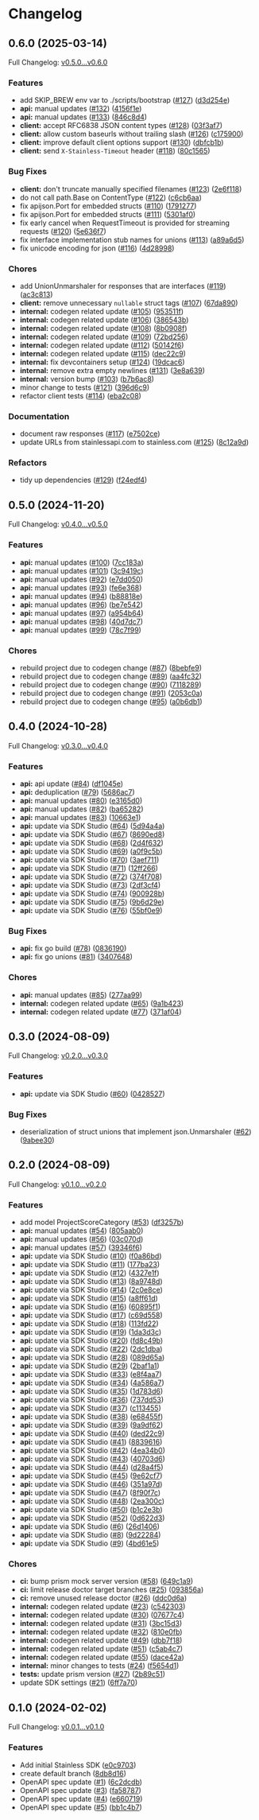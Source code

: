 # Changelog

## 0.6.0 (2025-03-14)

Full Changelog: [v0.5.0...v0.6.0](https://github.com/braintrustdata/braintrust-go/compare/v0.5.0...v0.6.0)

### Features

* add SKIP_BREW env var to ./scripts/bootstrap ([#127](https://github.com/braintrustdata/braintrust-go/issues/127)) ([d3d254e](https://github.com/braintrustdata/braintrust-go/commit/d3d254e3a205a4e08e650369635ab27047f6e505))
* **api:** manual updates ([#132](https://github.com/braintrustdata/braintrust-go/issues/132)) ([4156f1e](https://github.com/braintrustdata/braintrust-go/commit/4156f1eef8e761006513811a83468ad613edec6a))
* **api:** manual updates ([#133](https://github.com/braintrustdata/braintrust-go/issues/133)) ([846c8d4](https://github.com/braintrustdata/braintrust-go/commit/846c8d4069448d271c25ca8adbc610dc9cfb8ae4))
* **client:** accept RFC6838 JSON content types ([#128](https://github.com/braintrustdata/braintrust-go/issues/128)) ([03f3af7](https://github.com/braintrustdata/braintrust-go/commit/03f3af7eb119976bc20156e21af89c7a9f5eade6))
* **client:** allow custom baseurls without trailing slash ([#126](https://github.com/braintrustdata/braintrust-go/issues/126)) ([c175900](https://github.com/braintrustdata/braintrust-go/commit/c1759002dd0f06526907d198a10682dfe1508b04))
* **client:** improve default client options support ([#130](https://github.com/braintrustdata/braintrust-go/issues/130)) ([dbfcb1b](https://github.com/braintrustdata/braintrust-go/commit/dbfcb1b4ecccd9e6d20989ab51136259e219864d))
* **client:** send `X-Stainless-Timeout` header ([#118](https://github.com/braintrustdata/braintrust-go/issues/118)) ([80c1565](https://github.com/braintrustdata/braintrust-go/commit/80c156562081332a1c4a81310a84432beccd3ece))


### Bug Fixes

* **client:** don't truncate manually specified filenames ([#123](https://github.com/braintrustdata/braintrust-go/issues/123)) ([2e6f118](https://github.com/braintrustdata/braintrust-go/commit/2e6f1181beac39df27f9ddd3836613005e51b153))
* do not call path.Base on ContentType ([#122](https://github.com/braintrustdata/braintrust-go/issues/122)) ([c6cb6aa](https://github.com/braintrustdata/braintrust-go/commit/c6cb6aa7f982fd8cda9f60e4dd86f930575aef9f))
* fix apijson.Port for embedded structs ([#110](https://github.com/braintrustdata/braintrust-go/issues/110)) ([1791277](https://github.com/braintrustdata/braintrust-go/commit/1791277c48cd4d8eec13a962578405ad2668beca))
* fix apijson.Port for embedded structs ([#111](https://github.com/braintrustdata/braintrust-go/issues/111)) ([5301af0](https://github.com/braintrustdata/braintrust-go/commit/5301af03c238757d67d35dfed6eaf9b6da04e92e))
* fix early cancel when RequestTimeout is provided for streaming requests ([#120](https://github.com/braintrustdata/braintrust-go/issues/120)) ([5e636f7](https://github.com/braintrustdata/braintrust-go/commit/5e636f7952aec436910460a9a0deef6538e3a9fd))
* fix interface implementation stub names for unions ([#113](https://github.com/braintrustdata/braintrust-go/issues/113)) ([a89a6d5](https://github.com/braintrustdata/braintrust-go/commit/a89a6d50a799e54464b30fe6d31ba3920102c5e8))
* fix unicode encoding for json ([#116](https://github.com/braintrustdata/braintrust-go/issues/116)) ([4d28998](https://github.com/braintrustdata/braintrust-go/commit/4d2899885b9aea04b0d8255a9496e8c258ab02a9))


### Chores

* add UnionUnmarshaler for responses that are interfaces ([#119](https://github.com/braintrustdata/braintrust-go/issues/119)) ([ac3c813](https://github.com/braintrustdata/braintrust-go/commit/ac3c8132b8392a91e044cdfa01e78749487a0335))
* **client:** remove unnecessary `nullable` struct tags ([#107](https://github.com/braintrustdata/braintrust-go/issues/107)) ([67da890](https://github.com/braintrustdata/braintrust-go/commit/67da89065e7b4afda857129e6c6903402bb930de))
* **internal:** codegen related update ([#105](https://github.com/braintrustdata/braintrust-go/issues/105)) ([953511f](https://github.com/braintrustdata/braintrust-go/commit/953511f3de68a0829dae360a3f8044b80b1a08fe))
* **internal:** codegen related update ([#106](https://github.com/braintrustdata/braintrust-go/issues/106)) ([386543b](https://github.com/braintrustdata/braintrust-go/commit/386543bd410409b5654cf216d632a4371eb854f2))
* **internal:** codegen related update ([#108](https://github.com/braintrustdata/braintrust-go/issues/108)) ([8b0908f](https://github.com/braintrustdata/braintrust-go/commit/8b0908fa059ee934bdb7f22bd9c9d6f28baacfbf))
* **internal:** codegen related update ([#109](https://github.com/braintrustdata/braintrust-go/issues/109)) ([72bd256](https://github.com/braintrustdata/braintrust-go/commit/72bd25617efca17a6d62ac3678414c52989f3ebc))
* **internal:** codegen related update ([#112](https://github.com/braintrustdata/braintrust-go/issues/112)) ([50142f6](https://github.com/braintrustdata/braintrust-go/commit/50142f61a74e4f245b4c28d84b589e47c88887e1))
* **internal:** codegen related update ([#115](https://github.com/braintrustdata/braintrust-go/issues/115)) ([dec22c9](https://github.com/braintrustdata/braintrust-go/commit/dec22c9b9e21ed3d799d9c45f6f40ef9381fee28))
* **internal:** fix devcontainers setup ([#124](https://github.com/braintrustdata/braintrust-go/issues/124)) ([19dcac6](https://github.com/braintrustdata/braintrust-go/commit/19dcac62f53372200925b74fd97e3b2b63d90bbd))
* **internal:** remove extra empty newlines ([#131](https://github.com/braintrustdata/braintrust-go/issues/131)) ([3e8a639](https://github.com/braintrustdata/braintrust-go/commit/3e8a639ea5d703e71c023d44c1f64033e9b592c6))
* **internal:** version bump ([#103](https://github.com/braintrustdata/braintrust-go/issues/103)) ([b7b6ac8](https://github.com/braintrustdata/braintrust-go/commit/b7b6ac85800f427e9095ae80203bcb392b36a442))
* minor change to tests ([#121](https://github.com/braintrustdata/braintrust-go/issues/121)) ([396d6c9](https://github.com/braintrustdata/braintrust-go/commit/396d6c9ef39c5916044da3fcaf663fd36d4371d9))
* refactor client tests ([#114](https://github.com/braintrustdata/braintrust-go/issues/114)) ([eba2c08](https://github.com/braintrustdata/braintrust-go/commit/eba2c08ed874f6cc061d945f48fd08d259f35a95))


### Documentation

* document raw responses ([#117](https://github.com/braintrustdata/braintrust-go/issues/117)) ([e7502ce](https://github.com/braintrustdata/braintrust-go/commit/e7502ce0ab2348c3cbf84145c062285a3b026b29))
* update URLs from stainlessapi.com to stainless.com ([#125](https://github.com/braintrustdata/braintrust-go/issues/125)) ([8c12a9d](https://github.com/braintrustdata/braintrust-go/commit/8c12a9d0c5ac918e171d236291e3bf4ab43a59c8))


### Refactors

* tidy up dependencies ([#129](https://github.com/braintrustdata/braintrust-go/issues/129)) ([f24edf4](https://github.com/braintrustdata/braintrust-go/commit/f24edf488db2320e948aff01a4eafce81c220de9))

## 0.5.0 (2024-11-20)

Full Changelog: [v0.4.0...v0.5.0](https://github.com/braintrustdata/braintrust-go/compare/v0.4.0...v0.5.0)

### Features

* **api:** manual updates ([#100](https://github.com/braintrustdata/braintrust-go/issues/100)) ([7cc183a](https://github.com/braintrustdata/braintrust-go/commit/7cc183acd30fba1bcdff0f6e1357492d38183bc3))
* **api:** manual updates ([#101](https://github.com/braintrustdata/braintrust-go/issues/101)) ([3c9419c](https://github.com/braintrustdata/braintrust-go/commit/3c9419c3b959a101a83ebdd255a10fb1d78552d5))
* **api:** manual updates ([#92](https://github.com/braintrustdata/braintrust-go/issues/92)) ([e7dd050](https://github.com/braintrustdata/braintrust-go/commit/e7dd050272cfede0031c11dfcf8d18d0cecdbd0e))
* **api:** manual updates ([#93](https://github.com/braintrustdata/braintrust-go/issues/93)) ([fe6e368](https://github.com/braintrustdata/braintrust-go/commit/fe6e36847f7e12d16fc0ba956de19b34f15a726e))
* **api:** manual updates ([#94](https://github.com/braintrustdata/braintrust-go/issues/94)) ([b88818e](https://github.com/braintrustdata/braintrust-go/commit/b88818edf9a44eeae32c368242fc9dd1b88cd179))
* **api:** manual updates ([#96](https://github.com/braintrustdata/braintrust-go/issues/96)) ([be7e542](https://github.com/braintrustdata/braintrust-go/commit/be7e542d6512f5d83c9cb5d4d48ebc91b95874fd))
* **api:** manual updates ([#97](https://github.com/braintrustdata/braintrust-go/issues/97)) ([a954b64](https://github.com/braintrustdata/braintrust-go/commit/a954b641a274bfdec74acc36183c6ed440da6f7b))
* **api:** manual updates ([#98](https://github.com/braintrustdata/braintrust-go/issues/98)) ([40d7dc7](https://github.com/braintrustdata/braintrust-go/commit/40d7dc715b459f8e78aa141fe22879f6a473b0c4))
* **api:** manual updates ([#99](https://github.com/braintrustdata/braintrust-go/issues/99)) ([78c7f99](https://github.com/braintrustdata/braintrust-go/commit/78c7f99b766efbf8a342b98a6c84da38d2d22866))


### Chores

* rebuild project due to codegen change ([#87](https://github.com/braintrustdata/braintrust-go/issues/87)) ([8bebfe9](https://github.com/braintrustdata/braintrust-go/commit/8bebfe9470a2cf8afec8b24370b53163e985ce69))
* rebuild project due to codegen change ([#89](https://github.com/braintrustdata/braintrust-go/issues/89)) ([aa4fc32](https://github.com/braintrustdata/braintrust-go/commit/aa4fc32785a306c6e57a8e6a4d2a857b36905cb5))
* rebuild project due to codegen change ([#90](https://github.com/braintrustdata/braintrust-go/issues/90)) ([7118289](https://github.com/braintrustdata/braintrust-go/commit/7118289f424023992d87e42893675ff3fa3d4d81))
* rebuild project due to codegen change ([#91](https://github.com/braintrustdata/braintrust-go/issues/91)) ([2053c0a](https://github.com/braintrustdata/braintrust-go/commit/2053c0ad42dbed139cf00ca10fd38e57174bec6c))
* rebuild project due to codegen change ([#95](https://github.com/braintrustdata/braintrust-go/issues/95)) ([a0b6db1](https://github.com/braintrustdata/braintrust-go/commit/a0b6db132d720ed9942ffe9590905c28aca858f1))

## 0.4.0 (2024-10-28)

Full Changelog: [v0.3.0...v0.4.0](https://github.com/braintrustdata/braintrust-go/compare/v0.3.0...v0.4.0)

### Features

* **api:** api update ([#84](https://github.com/braintrustdata/braintrust-go/issues/84)) ([df1045e](https://github.com/braintrustdata/braintrust-go/commit/df1045efbcc599b0ae883736f2ea15f1a6aa8af4))
* **api:** deduplication ([#79](https://github.com/braintrustdata/braintrust-go/issues/79)) ([5686ac7](https://github.com/braintrustdata/braintrust-go/commit/5686ac7a65d9c0e8bb72fcebfbc9aac3452c1d2e))
* **api:** manual updates ([#80](https://github.com/braintrustdata/braintrust-go/issues/80)) ([e3165d0](https://github.com/braintrustdata/braintrust-go/commit/e3165d0c7b0c670a4f29c944174f87c9e47d4164))
* **api:** manual updates ([#82](https://github.com/braintrustdata/braintrust-go/issues/82)) ([ba65282](https://github.com/braintrustdata/braintrust-go/commit/ba65282695f9e8a52aef0cb10c146929e3f973bd))
* **api:** manual updates ([#83](https://github.com/braintrustdata/braintrust-go/issues/83)) ([10663e1](https://github.com/braintrustdata/braintrust-go/commit/10663e14b30b7ffaedb366ffe743579cb198f1db))
* **api:** update via SDK Studio ([#64](https://github.com/braintrustdata/braintrust-go/issues/64)) ([5d94a4a](https://github.com/braintrustdata/braintrust-go/commit/5d94a4a13a1609d12f6d22dc1ed1822153fbaf55))
* **api:** update via SDK Studio ([#67](https://github.com/braintrustdata/braintrust-go/issues/67)) ([8690ed8](https://github.com/braintrustdata/braintrust-go/commit/8690ed8502bdbaa75a564da00c9c33fb94a02b9e))
* **api:** update via SDK Studio ([#68](https://github.com/braintrustdata/braintrust-go/issues/68)) ([2d4f632](https://github.com/braintrustdata/braintrust-go/commit/2d4f6323a6394d5416b8f02978c8b9354a53728b))
* **api:** update via SDK Studio ([#69](https://github.com/braintrustdata/braintrust-go/issues/69)) ([a0f9c5b](https://github.com/braintrustdata/braintrust-go/commit/a0f9c5b0d822a67282fa874021f9dae9f92a1baf))
* **api:** update via SDK Studio ([#70](https://github.com/braintrustdata/braintrust-go/issues/70)) ([3aef711](https://github.com/braintrustdata/braintrust-go/commit/3aef7112b35e37d846426c6772ddb45d68abeac8))
* **api:** update via SDK Studio ([#71](https://github.com/braintrustdata/braintrust-go/issues/71)) ([12ff266](https://github.com/braintrustdata/braintrust-go/commit/12ff266ee7b8527a72d07ceebbc1b4f8be1c5d1c))
* **api:** update via SDK Studio ([#72](https://github.com/braintrustdata/braintrust-go/issues/72)) ([374f708](https://github.com/braintrustdata/braintrust-go/commit/374f7088260e53044dc1a72bcf38f955792f82f8))
* **api:** update via SDK Studio ([#73](https://github.com/braintrustdata/braintrust-go/issues/73)) ([2df3cf4](https://github.com/braintrustdata/braintrust-go/commit/2df3cf43958dbebd6504821150d94c1f97c2f32f))
* **api:** update via SDK Studio ([#74](https://github.com/braintrustdata/braintrust-go/issues/74)) ([900928b](https://github.com/braintrustdata/braintrust-go/commit/900928bf8480236b28113e712abb6e0dd2c0a36e))
* **api:** update via SDK Studio ([#75](https://github.com/braintrustdata/braintrust-go/issues/75)) ([9b6d29e](https://github.com/braintrustdata/braintrust-go/commit/9b6d29eed55d2aba4a283711b308e27508da3c5e))
* **api:** update via SDK Studio ([#76](https://github.com/braintrustdata/braintrust-go/issues/76)) ([55bf0e9](https://github.com/braintrustdata/braintrust-go/commit/55bf0e9df88c59bc10f4b4dfee549c7307bea81a))


### Bug Fixes

* **api:** fix go build ([#78](https://github.com/braintrustdata/braintrust-go/issues/78)) ([0836190](https://github.com/braintrustdata/braintrust-go/commit/0836190bbc023d57751080d29b5d24cd9d54e6ab))
* **api:** fix go unions ([#81](https://github.com/braintrustdata/braintrust-go/issues/81)) ([3407648](https://github.com/braintrustdata/braintrust-go/commit/3407648208167e78fe9e5179e551dd0626371c9c))


### Chores

* **api:** manual updates ([#85](https://github.com/braintrustdata/braintrust-go/issues/85)) ([277aa99](https://github.com/braintrustdata/braintrust-go/commit/277aa99a39816b54882e0f6fffb30ceab4f274c4))
* **internal:** codegen related update ([#65](https://github.com/braintrustdata/braintrust-go/issues/65)) ([9a1b423](https://github.com/braintrustdata/braintrust-go/commit/9a1b4236981a93ef2ffa28441b7bebc2ca8cabc2))
* **internal:** codegen related update ([#77](https://github.com/braintrustdata/braintrust-go/issues/77)) ([371af04](https://github.com/braintrustdata/braintrust-go/commit/371af04dce69372c9583f6aa0d3f88924189d14f))

## 0.3.0 (2024-08-09)

Full Changelog: [v0.2.0...v0.3.0](https://github.com/braintrustdata/braintrust-go/compare/v0.2.0...v0.3.0)

### Features

* **api:** update via SDK Studio ([#60](https://github.com/braintrustdata/braintrust-go/issues/60)) ([0428527](https://github.com/braintrustdata/braintrust-go/commit/04285278647f83c4658d1afbf4dbd196331ef3e7))


### Bug Fixes

* deserialization of struct unions that implement json.Unmarshaler ([#62](https://github.com/braintrustdata/braintrust-go/issues/62)) ([9abee30](https://github.com/braintrustdata/braintrust-go/commit/9abee30e0c3db70118e891f17f427d03bbe045a7))

## 0.2.0 (2024-08-09)

Full Changelog: [v0.1.0...v0.2.0](https://github.com/braintrustdata/braintrust-go/compare/v0.1.0...v0.2.0)

### Features

* add model ProjectScoreCategory ([#53](https://github.com/braintrustdata/braintrust-go/issues/53)) ([df3257b](https://github.com/braintrustdata/braintrust-go/commit/df3257b4182d17511efdf2fc8d15ea4e84b8d5f6))
* **api:** manual updates ([#54](https://github.com/braintrustdata/braintrust-go/issues/54)) ([805aab0](https://github.com/braintrustdata/braintrust-go/commit/805aab0e2c9626bd51e131bf3bf5fbe06186adde))
* **api:** manual updates ([#56](https://github.com/braintrustdata/braintrust-go/issues/56)) ([03c070d](https://github.com/braintrustdata/braintrust-go/commit/03c070d08873ee6af05bc2346c01caebdf982036))
* **api:** manual updates ([#57](https://github.com/braintrustdata/braintrust-go/issues/57)) ([39346f6](https://github.com/braintrustdata/braintrust-go/commit/39346f6a70933ceb8e0769b2f45282a48a555762))
* **api:** update via SDK Studio ([#10](https://github.com/braintrustdata/braintrust-go/issues/10)) ([f0a86bd](https://github.com/braintrustdata/braintrust-go/commit/f0a86bdf968ed2bb74b914775264415e9ac9b7da))
* **api:** update via SDK Studio ([#11](https://github.com/braintrustdata/braintrust-go/issues/11)) ([177ba23](https://github.com/braintrustdata/braintrust-go/commit/177ba23b86917fa9c053ea5e6de9366fbd8fcac7))
* **api:** update via SDK Studio ([#12](https://github.com/braintrustdata/braintrust-go/issues/12)) ([4327e1f](https://github.com/braintrustdata/braintrust-go/commit/4327e1f8e70cdd2623b8ffd4b6b7f862e2aa84fa))
* **api:** update via SDK Studio ([#13](https://github.com/braintrustdata/braintrust-go/issues/13)) ([8a9748d](https://github.com/braintrustdata/braintrust-go/commit/8a9748d48c708c35caea0b9d52e756c10e3f5db3))
* **api:** update via SDK Studio ([#14](https://github.com/braintrustdata/braintrust-go/issues/14)) ([2c0e8ce](https://github.com/braintrustdata/braintrust-go/commit/2c0e8cef0d7e0458367b994b78257c7041d00b10))
* **api:** update via SDK Studio ([#15](https://github.com/braintrustdata/braintrust-go/issues/15)) ([a8ff61d](https://github.com/braintrustdata/braintrust-go/commit/a8ff61d0c6564fe990a092c12a41bc3aba927d59))
* **api:** update via SDK Studio ([#16](https://github.com/braintrustdata/braintrust-go/issues/16)) ([60895f1](https://github.com/braintrustdata/braintrust-go/commit/60895f14774b0892b517d28316a036aadb40823e))
* **api:** update via SDK Studio ([#17](https://github.com/braintrustdata/braintrust-go/issues/17)) ([c69d558](https://github.com/braintrustdata/braintrust-go/commit/c69d55859f999c8e5e1b84289a9540b7d13a54df))
* **api:** update via SDK Studio ([#18](https://github.com/braintrustdata/braintrust-go/issues/18)) ([113fd22](https://github.com/braintrustdata/braintrust-go/commit/113fd221b58f6d9d225b29f9668563c34d076a61))
* **api:** update via SDK Studio ([#19](https://github.com/braintrustdata/braintrust-go/issues/19)) ([1da3d3c](https://github.com/braintrustdata/braintrust-go/commit/1da3d3c329272988ba847ecb716d6184d17a91c6))
* **api:** update via SDK Studio ([#20](https://github.com/braintrustdata/braintrust-go/issues/20)) ([fd8c49b](https://github.com/braintrustdata/braintrust-go/commit/fd8c49bd693c717d176e253f37c7a5555760b683))
* **api:** update via SDK Studio ([#22](https://github.com/braintrustdata/braintrust-go/issues/22)) ([2dc1dba](https://github.com/braintrustdata/braintrust-go/commit/2dc1dba976adf081f78a3c6494871a502fd3e0a1))
* **api:** update via SDK Studio ([#28](https://github.com/braintrustdata/braintrust-go/issues/28)) ([089d65a](https://github.com/braintrustdata/braintrust-go/commit/089d65a839ffc7144b627339fcd1ca89ccffc793))
* **api:** update via SDK Studio ([#29](https://github.com/braintrustdata/braintrust-go/issues/29)) ([2baf1a1](https://github.com/braintrustdata/braintrust-go/commit/2baf1a1b5666cdd92cd38ccf96e24d233499f779))
* **api:** update via SDK Studio ([#33](https://github.com/braintrustdata/braintrust-go/issues/33)) ([e8f4aa7](https://github.com/braintrustdata/braintrust-go/commit/e8f4aa7a72d8026c2f0246c1b716bcfab047cd20))
* **api:** update via SDK Studio ([#34](https://github.com/braintrustdata/braintrust-go/issues/34)) ([4a586a7](https://github.com/braintrustdata/braintrust-go/commit/4a586a7a02f872a3c8b522e6bbdaed7111a58570))
* **api:** update via SDK Studio ([#35](https://github.com/braintrustdata/braintrust-go/issues/35)) ([1d783d6](https://github.com/braintrustdata/braintrust-go/commit/1d783d640927e87edef070e7632c758ad1fef4d4))
* **api:** update via SDK Studio ([#36](https://github.com/braintrustdata/braintrust-go/issues/36)) ([737dd53](https://github.com/braintrustdata/braintrust-go/commit/737dd53e4f38e9288244a4ffd6d5da85c57968de))
* **api:** update via SDK Studio ([#37](https://github.com/braintrustdata/braintrust-go/issues/37)) ([c113455](https://github.com/braintrustdata/braintrust-go/commit/c1134557ab766db92cd44164b7e8e979fa8bb677))
* **api:** update via SDK Studio ([#38](https://github.com/braintrustdata/braintrust-go/issues/38)) ([e68455f](https://github.com/braintrustdata/braintrust-go/commit/e68455f72e58a0d0f7159bdc5436cb983a2fcdc8))
* **api:** update via SDK Studio ([#39](https://github.com/braintrustdata/braintrust-go/issues/39)) ([9a9df62](https://github.com/braintrustdata/braintrust-go/commit/9a9df62edcdb41586590ef1160df31b3e3059d5c))
* **api:** update via SDK Studio ([#40](https://github.com/braintrustdata/braintrust-go/issues/40)) ([ded22c9](https://github.com/braintrustdata/braintrust-go/commit/ded22c934fbdaaf686ccdf62c0cbe30cc39e412d))
* **api:** update via SDK Studio ([#41](https://github.com/braintrustdata/braintrust-go/issues/41)) ([8839616](https://github.com/braintrustdata/braintrust-go/commit/8839616dbe0bb2eed4f12d82cec5373b5eae9e3b))
* **api:** update via SDK Studio ([#42](https://github.com/braintrustdata/braintrust-go/issues/42)) ([4ea34b0](https://github.com/braintrustdata/braintrust-go/commit/4ea34b06f155de39062d714a53e616457044c323))
* **api:** update via SDK Studio ([#43](https://github.com/braintrustdata/braintrust-go/issues/43)) ([40703d6](https://github.com/braintrustdata/braintrust-go/commit/40703d611cf092c1ead533beb2ac3d13df582dc6))
* **api:** update via SDK Studio ([#44](https://github.com/braintrustdata/braintrust-go/issues/44)) ([d28a4f5](https://github.com/braintrustdata/braintrust-go/commit/d28a4f55392d5ab58f275ba2485c31f0d4de7b31))
* **api:** update via SDK Studio ([#45](https://github.com/braintrustdata/braintrust-go/issues/45)) ([9e62cf7](https://github.com/braintrustdata/braintrust-go/commit/9e62cf7f745eb968939dc9d58ebf8b8ef78740bf))
* **api:** update via SDK Studio ([#46](https://github.com/braintrustdata/braintrust-go/issues/46)) ([351a97d](https://github.com/braintrustdata/braintrust-go/commit/351a97d86062a511e6dbcf9b6594455d81215025))
* **api:** update via SDK Studio ([#47](https://github.com/braintrustdata/braintrust-go/issues/47)) ([8f90f7c](https://github.com/braintrustdata/braintrust-go/commit/8f90f7cc150cdeb82ef7b9dde5c363e70ba3878c))
* **api:** update via SDK Studio ([#48](https://github.com/braintrustdata/braintrust-go/issues/48)) ([2ea300c](https://github.com/braintrustdata/braintrust-go/commit/2ea300c21179f5d9e3260c0fdf707b7e24e49920))
* **api:** update via SDK Studio ([#50](https://github.com/braintrustdata/braintrust-go/issues/50)) ([b1c2e3b](https://github.com/braintrustdata/braintrust-go/commit/b1c2e3b440232447ad6b3f1772ce01eb029fc27f))
* **api:** update via SDK Studio ([#52](https://github.com/braintrustdata/braintrust-go/issues/52)) ([0d622d3](https://github.com/braintrustdata/braintrust-go/commit/0d622d365c4377993c576b74a86b6d921188825c))
* **api:** update via SDK Studio ([#6](https://github.com/braintrustdata/braintrust-go/issues/6)) ([26d1406](https://github.com/braintrustdata/braintrust-go/commit/26d140665507b0688bb3be6f7cd26ebdbd376b0b))
* **api:** update via SDK Studio ([#8](https://github.com/braintrustdata/braintrust-go/issues/8)) ([9d22284](https://github.com/braintrustdata/braintrust-go/commit/9d22284f9d6a3645ee74a090fc296f6b603bdbc9))
* **api:** update via SDK Studio ([#9](https://github.com/braintrustdata/braintrust-go/issues/9)) ([4bd61e5](https://github.com/braintrustdata/braintrust-go/commit/4bd61e515179eee507ec848b0246fccf70943f44))


### Chores

* **ci:** bump prism mock server version ([#58](https://github.com/braintrustdata/braintrust-go/issues/58)) ([649c1a9](https://github.com/braintrustdata/braintrust-go/commit/649c1a98283165a0352c337bc84e92c9fa2bc322))
* **ci:** limit release doctor target branches ([#25](https://github.com/braintrustdata/braintrust-go/issues/25)) ([093856a](https://github.com/braintrustdata/braintrust-go/commit/093856a90d39f6b67f3cfbef86cf3b9fe2d688d5))
* **ci:** remove unused release doctor ([#26](https://github.com/braintrustdata/braintrust-go/issues/26)) ([ddc0d6a](https://github.com/braintrustdata/braintrust-go/commit/ddc0d6a81e389eb2cbdc453ae3343273d9e8e50b))
* **internal:** codegen related update ([#23](https://github.com/braintrustdata/braintrust-go/issues/23)) ([c542303](https://github.com/braintrustdata/braintrust-go/commit/c5423030ddd8907243a588a5e9ceeb3d8f4aee0d))
* **internal:** codegen related update ([#30](https://github.com/braintrustdata/braintrust-go/issues/30)) ([07677c4](https://github.com/braintrustdata/braintrust-go/commit/07677c43a9ba523cc3783d88369e63a52c9dc47b))
* **internal:** codegen related update ([#31](https://github.com/braintrustdata/braintrust-go/issues/31)) ([3bc15d3](https://github.com/braintrustdata/braintrust-go/commit/3bc15d3afddccd000ce6f4176e11846d6f71d400))
* **internal:** codegen related update ([#32](https://github.com/braintrustdata/braintrust-go/issues/32)) ([810e0fb](https://github.com/braintrustdata/braintrust-go/commit/810e0fb4bfde625c29079eee59acbf693e49ff6d))
* **internal:** codegen related update ([#49](https://github.com/braintrustdata/braintrust-go/issues/49)) ([dbb7f18](https://github.com/braintrustdata/braintrust-go/commit/dbb7f1842930799fc099dff46a1e3906083f1d0e))
* **internal:** codegen related update ([#51](https://github.com/braintrustdata/braintrust-go/issues/51)) ([c5ab4c7](https://github.com/braintrustdata/braintrust-go/commit/c5ab4c77e753138783757f2328db883d207c7075))
* **internal:** codegen related update ([#55](https://github.com/braintrustdata/braintrust-go/issues/55)) ([dace42a](https://github.com/braintrustdata/braintrust-go/commit/dace42a333b9cb4a7a799162eb5faada212d805d))
* **internal:** minor changes to tests ([#24](https://github.com/braintrustdata/braintrust-go/issues/24)) ([f5654d1](https://github.com/braintrustdata/braintrust-go/commit/f5654d1ea40735599feba445f0a116664ad1dba4))
* **tests:** update prism version ([#27](https://github.com/braintrustdata/braintrust-go/issues/27)) ([2b89c51](https://github.com/braintrustdata/braintrust-go/commit/2b89c51402ad3e7b46f35e515b3f57151e1e3130))
* update SDK settings ([#21](https://github.com/braintrustdata/braintrust-go/issues/21)) ([6ff7a70](https://github.com/braintrustdata/braintrust-go/commit/6ff7a7010bcde3ed20fc772c7c20f46f4818dd3c))

## 0.1.0 (2024-02-02)

Full Changelog: [v0.0.1...v0.1.0](https://github.com/braintrustdata/braintrust-go/compare/v0.0.1...v0.1.0)

### Features

* Add initial Stainless SDK ([e0c9703](https://github.com/braintrustdata/braintrust-go/commit/e0c9703f875a8dfc061646b4989b248345f156fa))
* create default branch ([8db8d16](https://github.com/braintrustdata/braintrust-go/commit/8db8d165a825eee0342dffea7f7a62a798699884))
* OpenAPI spec update ([#1](https://github.com/braintrustdata/braintrust-go/issues/1)) ([6c2dcdb](https://github.com/braintrustdata/braintrust-go/commit/6c2dcdb3b50001e3fc3d9cafa223ba840e170b1b))
* OpenAPI spec update ([#3](https://github.com/braintrustdata/braintrust-go/issues/3)) ([fa58787](https://github.com/braintrustdata/braintrust-go/commit/fa58787337bafb43c2012f0ae3b9c04e5c5c72be))
* OpenAPI spec update ([#4](https://github.com/braintrustdata/braintrust-go/issues/4)) ([e660719](https://github.com/braintrustdata/braintrust-go/commit/e660719cc1e427410122e3062daca8904dcdfa3c))
* OpenAPI spec update ([#5](https://github.com/braintrustdata/braintrust-go/issues/5)) ([bb1c4b7](https://github.com/braintrustdata/braintrust-go/commit/bb1c4b7bf0bb5bdf280121a61814dc4e71719481))
